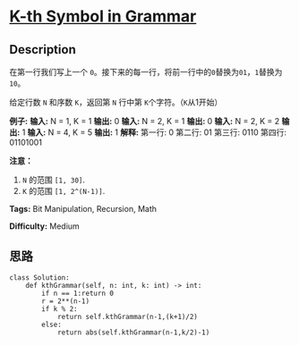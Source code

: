# [K-th Symbol in Grammar][title]

## Description

在第一行我们写上一个 `0`。接下来的每一行，将前一行中的`0`替换为`01`，`1`替换为`10`。

给定行数 `N` 和序数 `K`，返回第 `N` 行中第 `K`个字符。（`K`从1开始）

  
**例子:**
            **输入:** N = 1, K = 1    **输出:** 0        **输入:** N = 2, K = 1    **输出:** 0        **输入:** N = 2, K = 2    **输出:** 1        **输入:** N = 4, K = 5    **输出:** 1        **解释:**    第一行: 0    第二行: 01    第三行: 0110    第四行: 01101001    

  
**注意：**

  1. `N` 的范围 `[1, 30]`.
  2. `K` 的范围 `[1, 2^(N-1)]`.


**Tags:** Bit Manipulation, Recursion, Math

**Difficulty:** Medium

## 思路

``` python3
class Solution:
    def kthGrammar(self, n: int, k: int) -> int:
        if n == 1:return 0
        r = 2**(n-1)
        if k % 2:
            return self.kthGrammar(n-1,(k+1)/2)
        else:
            return abs(self.kthGrammar(n-1,k/2)-1)
```

[title]: https://leetcode-cn.com/problems/k-th-symbol-in-grammar
